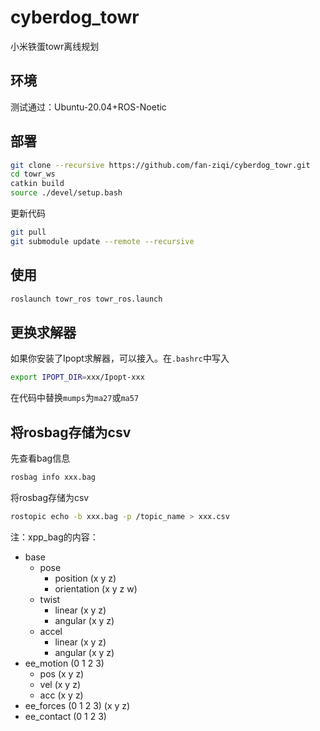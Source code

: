 # cyberdog_towr

小米铁蛋towr离线规划

## 环境

测试通过：Ubuntu-20.04+ROS-Noetic

## 部署

```bash
git clone --recursive https://github.com/fan-ziqi/cyberdog_towr.git
cd towr_ws
catkin build
source ./devel/setup.bash
```

更新代码

```bash
git pull
git submodule update --remote --recursive
```

## 使用

```bash
roslaunch towr_ros towr_ros.launch
```

## 更换求解器

如果你安装了Ipopt求解器，可以接入。在`.bashrc`中写入

```bash
export IPOPT_DIR=xxx/Ipopt-xxx
```

在代码中替换`mumps`为`ma27`或`ma57`

## 将rosbag存储为csv

先查看bag信息

```bash
rosbag info xxx.bag
```

将rosbag存储为csv

```bash
rostopic echo -b xxx.bag -p /topic_name > xxx.csv
```

注：xpp_bag的内容：

* base
  * pose
    * position (x y z)
    * orientation (x y z w)
  * twist
    * linear (x y z)
    * angular (x y z)
  * accel
    * linear (x y z)
    * angular (x y z)
* ee_motion (0 1 2 3)
  * pos (x y z)
  * vel (x y z)
  * acc (x y z)
* ee_forces (0 1 2 3)  (x y z)
* ee_contact (0 1 2 3)

